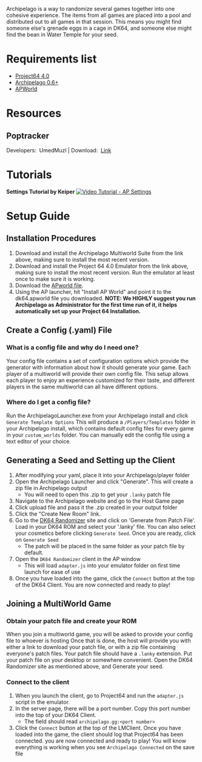 Archipelago is a way to randomize several games together into one cohesive experience. The items from all games are placed into a pool and distributed out to all games in that session. This means you might find someone else's grenade eggs in a cage in DK64, and someone else might find the bean in Water Temple for your seed.
# Requirements list
- [Project64 4.0](./Consoles-and-Emulators:-Project-64-4.0)
- [Archipelago 0.6+](https://github.com/ArchipelagoMW/Archipelago/releases)
- [APWorld](https://dev.dk64randomizer.com/dk64.apworld)

# Resources

## Poptracker
<flex><fa-icon class="fa-solid fa-code fa-lg">Developers:</fa-icon>&nbsp;&nbsp;UmedMuzl
<fa-icon class="fa-solid fa-download fa-lg">| Download:</fa-icon>&nbsp;&nbsp;[Link](https://github.com/AmedMusl/dk64pt)
</flex>
# Tutorials
**Settings Tutorial by Keiper**
<ytvideo yt-id="xb8QsapzdWg">[![Video Tutorial - AP Settings](https://img.youtube.com/vi/xb8QsapzdWg/0.jpg)](https://www.youtube.com/watch?v=xb8QsapzdWg)</ytvideo>
# Setup Guide
## Installation Procedures
1. Download and install the Archipelago Multiworld Suite from the link above, making sure to install the most recent version.
2. Download and install the Project 64 4.0 Emulator from the link above, making sure to install the most recent version. Run the emulator at least once to make sure it is working.
3. Download the [APworld file](https://dev.dk64randomizer.com/dk64.apworld).
4. Using the AP launcher, hit "Install AP World" and point it to the dk64.apworld file you downloaded.
   **NOTE: We HIGHLY suggest you run Archipelago as Administrator for the first time run of it, it helps automatically set up your Project 64 Installation.**
## Create a Config (.yaml) File
### What is a config file and why do I need one?
Your config file contains a set of configuration options which provide the generator with information about how it should generate your game. Each player of a multiworld will provide their own config file. This setup allows each player to enjoy an experience customized for their taste, and different players in the same multiworld can all have different options.
### Where do I get a config file?
Run the ArchipelagoLauncher.exe from your Archipelago install and click `Generate Template Options` This will produce a `/Players/Templates` folder in your Archipelago install, which contains default config files for every game in your `custom_worlds` folder. You can manually edit the config file using a text editor of your choice.
## Generating a Seed and Setting up the Client
1. After modifying your yaml, place it into your Archipelago/player folder
2. Open the Archipelago Launcher and click "Generate". This will create a zip file in Archipelago output
    - You will need to open this .zip to get your `.lanky` patch file
3. Navigate to the Archipelago website and go to the Host Game page
4. Click upload file and pass it the .zip created in your output folder
5. Click the "Create New Room" link.
6. Go to the [DK64 Randomizer](https://dev.dk64randomizer.com) site and click on 'Generate from Patch File'. Load in your DK64 ROM and select your '.lanky' file. You can also select your cosmetics before clicking `Generate Seed`. Once you are ready, click on `Generate Seed`
    - The patch will be placed in the same folder as your patch file by default.
7. Open the `DK64 Randomizer` client in the AP window
    - This will load `adapter.js` into your emulator folder on first time launch for ease of use
8. Once you have loaded into the game, click the `Connect` button at the top of the DK64 Client. You are now connected and ready to play!
## Joining a MultiWorld Game
### Obtain your patch file and create your ROM
When you join a multiworld game, you will be asked to provide your config file to whoever is hosting Once that is done, the host will provide you with either a link to download your patch file, or with a zip file containing everyone's patch files. Your patch file should have a `.lanky` extension.
Put your patch file on your desktop or somewhere convenient. Open the DK64 Randomizer site as mentioned above, and Generate your seed.
### Connect to the client
1. When you launch the client, go to Project64 and run the `adapter.js` script in the emulator.
2. In the server page, there will be a port number. Copy this port number into the top of your DK64 Client.
    - The field should read `archipelago.gg:<port number>`
3. Click the `Connect` button at the top of the LMClient. Once you have loaded into the game, the client should log that Project64 has been connected. you are now connected and ready to play!
   You will know everything is working when you see `Archipelago Connected` on the save file
